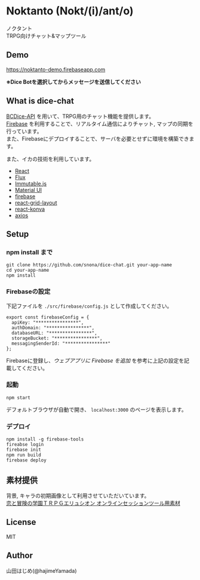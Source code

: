 # Noktanto (Nokt/(i)/ant/o)

ノクタント  
TRPG向けチャット&マップツール

## Demo

https://noktanto-demo.firebaseapp.com

**※Dice Botを選択してからメッセージを送信してください**

## What is dice-chat

[BCDice-API](https://github.com/NKMR6194/bcdice-api) を用いて、TRPG用のチャット機能を提供します。  
[Firebase](https://firebase.google.com/) を利用することで、リアルタイム通信によりチャット, マップの同期を行っています。  
また、Firebaseにデプロイすることで、サーバを必要とせずに環境を構築できます。

また、イカの技術を利用しています。

* [React](https://github.com/facebook/react)
* [Flux](https://github.com/facebook/flux)
* [Immutable.js](https://github.com/facebook/immutable-js)
* [Material UI](https://github.com/callemall/material-ui)
* [firebase](https://github.com/firebase/firebase-tools)
* [react-grid-layout](https://github.com/STRML/react-grid-layout)
* [react-konva](https://github.com/lavrton/react-konva)
* [axios](https://github.com/mzabriskie/axios)

## Setup

### npm install まで

```
git clone https://github.com/snona/dice-chat.git your-app-name
cd your-app-name
npm install
```

### Firebaseの設定

下記ファイルを `./src/firebase/config.js` として作成してください。
```
export const firebaseConfig = {
  apiKey: "****************",
  authDomain: "****************",
  databaseURL: "****************",
  storageBucket: "****************",
  messagingSenderId: "****************"
};
```

Firebaseに登録し、*ウェブアプリに Firebase を追加* を参考に上記の設定を記載してください。

### 起動

```
npm start
```

デフォルトブラウザが自動で開き、 `localhost:3000` のページを表示します。

### デプロイ

```
npm install -g firebase-tools
fireabse login
firebase init
npm run build
firebase deploy
```

## 素材提供

背景, キャラの初期画像として利用させていただいています。  
[恋と冒険の学園ＴＲＰＧエリュシオン オンラインセッションツール用素材](http://www.wtrpg9.com/trpg/)

## License

MIT

## Author

山田はじめ(@hajimeYamada)
